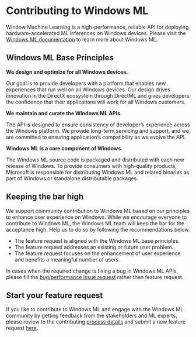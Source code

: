 # Contributing to Windows ML

Window Machine Learning is a high-performance, reliable API for deploying hardware-accelerated ML inferences on Windows devices. Please visit the [Windows ML documentation](https://docs.microsoft.com/en-us/windows/ai/windows-ml/) to learn more about Windows ML. 


## Windows ML Base Principles

**We design and optimize for all Windows devices.**
  
  Our goal is to provide developers with a platform that enables new experiences that run well on all Windows devices. Our design drives innovation in the DirectX ecosystem through DirectML and gives developers the confidence that their applications will work for all Windows customers.

**We maintain and curate the Windows ML APIs.**
    
  The API is designed to ensure consistency of developer’s experience across the Windows platform. We provide long-term servicing and support, and we are committed to ensuring application’s compatibility as we evolve the API.

**Windows ML is a core component of Windows.**
    
  The Windows ML source code is packaged and distributed with each new release of Windows. To provide consumers with high-quality products, Microsoft is responsible for distributing Windows ML and related binaries as part of Windows or standalone distributable packages.

## Keeping the bar high

We support community contribution to Windows ML based on our principles to enhance user experience on Windows. While we encourage everyone to contribute to Windows ML, the Windows ML team will keep the bar for the acceptance high. Help us to do so by following the recommendations below.
  * The feature request is aligned with the Windows ML base principles. 
  * The feature request addresses an existing or future user problem.
  * The feature request focuses on the enhancement of user experience and benefits a meaningful number of users. 
  
In cases when the required change is fixing a bug in Windows ML APIs, please fill the [bug/performance issue request](https://github.com/microsoft/onnxruntime/issues/new/choose) rather then feature request. 

## Start your feature request

If you like to contribute to Windows ML and engage with the Windows ML community by getting feedback from the stakeholders and ML experts, please review to the contributing [process details](https://github.com/microsoft/onnxruntime/blob/master/CONTRIBUTING.md) and submit a new feature request [here](https://github.com/microsoft/onnxruntime/issues/new/choose). 

